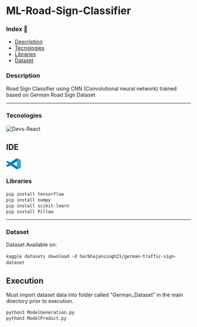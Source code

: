 
# ML-Road-Sign-Classifier 

### Index 📌
<ul>
  <a href="#description"><li>Description</li></a>
  <a href="#tecnologies"><li>Tecnologies</li></a>
  <a href="#libraries"><li>Libraries</li></a>
  <a href="#dataset"><li>Dataset</li></a>
</ul>

### Description
Road Sign Classifier using CNN (Convolutional neural network) trained based on German Road Sign Dataset

<hr>

### Tecnologies
<div style="display: inline_block">
  <img align="center" alt="Devs-React" height="30" width="40" src="https://cdn.jsdelivr.net/gh/devicons/devicon/icons/python/python-original.svg">
</div>

## IDE
<div> 
  <img align="center" alt="Devs-VSCODE" height="30" width="40" src="https://github.com/devicons/devicon/blob/v2.15.1/icons/vscode/vscode-original.svg">
</div>

### Libraries

```
pip install tensorflow
pip install numpy
pip install scikit-learn
pip install Pillow
```

<hr>

### Dataset

Dataset Available on:<br>

`kaggle datasets download -d harbhajansingh21/german-traffic-sign-dataset`

## Execution

Must import dataset data into folder called "German_Dataset" in the main directory prior to execution.

```
python3 ModelGeneration.py
python3 ModelPredict.py
```

